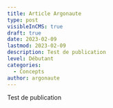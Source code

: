 ```yaml
---
title: Article Argonaute
type: post
visibleInCMS: true
draft: true
date: 2023-02-09
lastmod: 2023-02-09
description: Test de publication
level: Débutant
categories:
  - Concepts
author: argonaute
---
```

T﻿est de publication